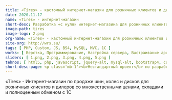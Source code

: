 ```yaml
---
title: «Tires» - кастомный интернет-магазин для розничных клиентов и дилеров
date: 2020.11.17
name: «Tires» - интернет-магазин
short-desc: Разработка «с нуля» интернет-магазина для розничных клиентов и дилеров «Tires».
image-path: tires
image-logo: 2.png
org-name: «Tires» - кастомный интернет-магазин для розничных клиентов и дилеров
site-org: http://wrs.su/
tags: [ PHP, Custom, JS, BS4, MySQL, MVC, 1С ]
works: [ Верстка, Программирование, Настройка сервера, Выстраивание архитектуры проекта, Обмены с 1С ]
sliders: [ 1.png, 2.png, 3.png, 4.png, 5.png ]
tehnos: [ html5, php, javascript, jquery-alt, mysql-alt, bootstrap4, css3, sass, less, webpack ]
short-desc-page: <p class='mb-1'><b>Нестандартный проект</b> по разработке интернет-магазина для розничных клиентов и дилеров «Tires»</p><p class='mb-1'>Работа была осложнена следующими факторами:</p><ul class='mb-1'><li>работа одновременно со множеством типов цен (розница - свои цены, у каждого дилера - свои)</li><li>полная разработка интеграционного слоя с 1С (постановка ТЗ в 1С, написание регламентных заданий по обмену всеми справочниками)</li><li>один товар может находиться на разных складах и у каждого склада на этот товар своя цена</li><li>стоимость доставки товара с разных складов разная</li><li>и другое немалое множество различных моментов...</li></ul><p class='mb-1'><b>Проект был успешно спроектирован и разработан</b></p>
---
```

<p>«Tires» - Интернет-магазин по продаже шин, колес и дисков для розничных клиентов и дилеров со множественными ценами, складами и полноценным обменом с 1С</p>



